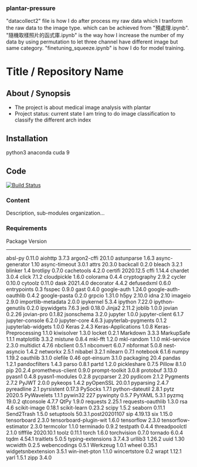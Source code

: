### plantar-pressure
"datacollect2" file is how I do after process my raw data which I tranform the raw data to the image type.
which can be achieved from "預處理.ipynb".
"隨機取樣照片的函式庫.ipynb" is the way how I increase the number of my data by using permutation to let three channel have different image but same category.
"finetuning_squeeze.ipynb" is how I do for model training.
# Title / Repository Name

## About / Synopsis

* The project is about medical image analysis with plantar
* Project status: current state I am tring to do image classification to classify the different arch index

## Installation
python3 anaconda cuda 9

## Code

[![Build Status](https://qa.nuxeo.org/jenkins/buildStatus/icon?job=/nuxeo/addons_nuxeo-sample-project-master)](https://qa.nuxeo.org/jenkins/job/nuxeo/job/addons_nuxeo-sample-project-master/)

### Content

Description, sub-modules organization...

### Requirements


Package                Version
---------------------- -------------------
absl-py                0.11.0
aiohttp                3.7.3
argon2-cffi            20.1.0
astunparse             1.6.3
async-generator        1.10
async-timeout          3.0.1
attrs                  20.3.0
backcall               0.2.0
bleach                 3.2.1
blinker                1.4
brotlipy               0.7.0
cachetools             4.2.0
certifi                2020.12.5
cffi                   1.14.4
chardet                3.0.4
click                  7.1.2
cloudpickle            1.6.0
colorama               0.4.4
cryptography           2.9.2
cycler                 0.10.0
cytoolz                0.11.0
dask                   2021.4.0
decorator              4.4.2
defusedxml             0.6.0
entrypoints            0.3
fsspec                 0.9.0
gast                   0.4.0
google-auth            1.24.0
google-auth-oauthlib   0.4.2
google-pasta           0.2.0
grpcio                 1.31.0
h5py                   2.10.0
idna                   2.10
imageio                2.9.0
importlib-metadata     2.0.0
ipykernel              5.3.4
ipython                7.22.0
ipython-genutils       0.2.0
ipywidgets             7.6.3
jedi                   0.18.0
Jinja2                 2.11.2
joblib                 1.0.0
jovian                 0.2.26
jovian-pro             0.1.82
jsonschema             3.2.0
jupyter                1.0.0
jupyter-client         6.1.7
jupyter-console        6.2.0
jupyter-core           4.6.3
jupyterlab-pygments    0.1.2
jupyterlab-widgets     1.0.0
Keras                  2.4.3
Keras-Applications     1.0.8
Keras-Preprocessing    1.1.0
kiwisolver             1.3.0
locket                 0.2.1
Markdown               3.3.3
MarkupSafe             1.1.1
matplotlib             3.3.2
mistune                0.8.4
mkl-fft                1.2.0
mkl-random             1.1.0
mkl-service            2.3.0
multidict              4.7.6
nbclient               0.5.1
nbconvert              6.0.7
nbformat               5.0.8
nest-asyncio           1.4.2
networkx               2.5.1
nibabel                3.2.1
nilearn                0.7.1
notebook               6.1.6
numpy                  1.19.2
oauthlib               3.1.0
olefile                0.46
opt-einsum             3.1.0
packaging              20.4
pandas                 1.2.1
pandocfilters          1.4.3
parso                  0.8.1
partd                  1.2.0
pickleshare            0.7.5
Pillow                 8.1.0
pip                    20.2.4
prometheus-client      0.9.0
prompt-toolkit         3.0.8
protobuf               3.13.0
pyasn1                 0.4.8
pyasn1-modules         0.2.8
pycparser              2.20
pydicom                2.1.2
Pygments               2.7.2
PyJWT                  2.0.0
pykeops                1.4.2
pyOpenSSL              20.0.1
pyparsing              2.4.7
pyreadline             2.1
pyrsistent             0.17.3
PySocks                1.7.1
python-dateutil        2.8.1
pytz                   2020.5
PyWavelets             1.1.1
pywin32                227
pywinpty               0.5.7
PyYAML                 5.3.1
pyzmq                  19.0.2
qtconsole              4.7.7
QtPy                   1.9.0
requests               2.25.1
requests-oauthlib      1.3.0
rsa                    4.6
scikit-image           0.18.1
scikit-learn           0.23.2
scipy                  1.5.2
seaborn                0.11.1
Send2Trash             1.5.0
setuptools             50.3.1.post20201107
sip                    4.19.13
six                    1.15.0
tensorboard            2.3.0
tensorboard-plugin-wit 1.6.0
tensorflow             2.3.0
tensorflow-estimator   2.3.0
termcolor              1.1.0
terminado              0.9.2
testpath               0.4.4
threadpoolctl          2.1.0
tifffile               2020.10.1
toolz                  0.11.1
torch                  1.6.0
torchvision            0.7.0
tornado                6.0.4
tqdm                   4.54.1
traitlets              5.0.5
typing-extensions      3.7.4.3
urllib3                1.26.2
uuid                   1.30
wcwidth                0.2.5
webencodings           0.5.1
Werkzeug               1.0.1
wheel                  0.35.1
widgetsnbextension     3.5.1
win-inet-pton          1.1.0
wincertstore           0.2
wrapt                  1.12.1
yarl                   1.5.1
zipp                   3.4.0


